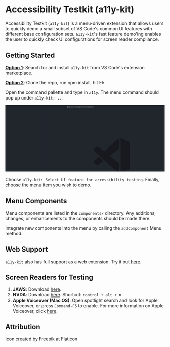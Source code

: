 # Accessibility Testkit (a11y-kit)

Accessibility Testkit (`a11y-kit`) is a menu-driven extension that allows users to quickly demo a small subset of VS Code's
common UI features with different base configuration sets. `a11y-kit`'s fast feature demo'ing enables the user to quickly check
UI configurations for screen reader compliance.

## Getting Started

<b><u>Option 1</u></b>: Search for and install `a11y-kit` from VS Code's extension marketplace.

<b><u>Option 2</u></b>: Clone the repo, run npm install, hit F5.

Open the command pallette and type in `a11y`. The menu command should pop up under `a11y-kit: ...`

![Use the a11y-kit menu](resources/menu.gif)

Choose `a11y-kit: Select UI feature for accessibility testing`.  Finally, choose the menu item you wish to demo.

## Menu Components

Menu components are listed in the `components/` directory.  Any additions, changes, or enhancements to the components should be made there. 

Integrate new components into the menu by calling the `addComponent` Menu method.

## Web Support

`a11y-kit` also has full support as a web extension.  Try it out [here](https://vscode.dev/).

## Screen Readers for Testing

1. <b>JAWS</b>: Download [here](https://support.freedomscientific.com/Downloads/JAWS).
2. <b>NVDA</b>: Download [here](https://www.nvaccess.org/download/).  Shortcut: `control + alt + n`
3. <b>Apple Voiceover (Mac OS)</b>: Open spotlight search and look for Apple Voiceover, or press `Command-F5` to enable.
   For more information on Apple Voiceover, click [here](https://www.apple.com/voiceover/info/guide/_1121.html).

## Attribution

Icon created by Freepik at Flaticon
